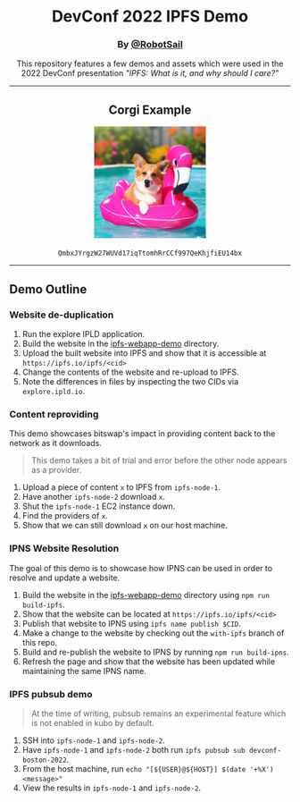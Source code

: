 <h1 align="center">DevConf 2022 IPFS Demo</h1>
<h3 align="center">By <a href="https://github.com/robotsail">@RobotSail</a></h3>

<p align="center">
	This repository features a few demos and assets which
	were used in the 2022 DevConf presentation
	<i>"IPFS: What is it, and why should I care?"</i>
</p>

<hr>

<h2 align="center">Corgi Example</h2>
<p align="center">
	<img src="./photos/corgi.png" height="200px" width="200px">
</p>
<p align="center">
<code>QmbxJYrgzW27WUVd17iqTtomhRrCCf997QeKhjfiEU14bx</code>
</p>

<hr>

<h2>Demo Outline</h2>

<h3>Website de-duplication</h3>

1. Run the explore IPLD application.
1. Build the website in the [ipfs-webapp-demo](./ipfs-webapp-demo/) directory.
1. Upload the built website into IPFS and show that it is accessible at `https://ipfs.io/ipfs/<cid>`
1. Change the contents of the website and re-upload to IPFS.
1. Note the differences in files by inspecting the two CIDs via `explore.ipld.io`.


<h3>Content reproviding</h3>

This demo showcases bitswap's impact in providing content back to the network as it downloads.

> This demo takes a bit of trial and error before the other node appears as a provider.

1. Upload a piece of content `x` to IPFS from `ipfs-node-1`.
1. Have another `ipfs-node-2` download `x`.
1. Shut the `ipfs-node-1` EC2 instance down.
1. Find the providers of `x`.
1. Show that we can still download `x` on our host machine.

<h3>IPNS Website Resolution</h3>

The goal of this demo is to showcase how IPNS can be used
in order to resolve and update a website.

1. Build the website in the [ipfs-webapp-demo](./ipfs-webapp-demo/) directory using `npm run build-ipfs`.
1. Show that the website can be located at `https://ipfs.io/ipfs/<cid>`
1. Publish that website to IPNS using `ipfs name publish $CID`.
1. Make a change to the website by checking out the `with-ipfs` branch of this repo.
1. Build and re-publish the website to IPNS by running `npm run build-ipns`.
1. Refresh the page and show that the website has been updated while maintaining the same IPNS name.

<h3>IPFS pubsub demo</h3>

> At the time of writing, pubsub remains an experimental feature which is not enabled in kubo by default.

1. SSH into `ipfs-node-1` and `ipfs-node-2`.
1. Have `ipfs-node-1` and `ipfs-node-2` both run `ipfs pubsub sub devconf-boston-2022`.
1. From the host machine, run `echo "[${USER}@${HOST}] $(date '+%X') <message>"`
1. View the results in `ipfs-node-1` and `ipfs-node-2`.